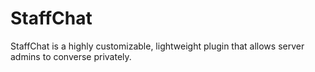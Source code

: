 # StaffChat
StaffChat is a highly customizable, lightweight plugin that allows server admins to converse privately.
